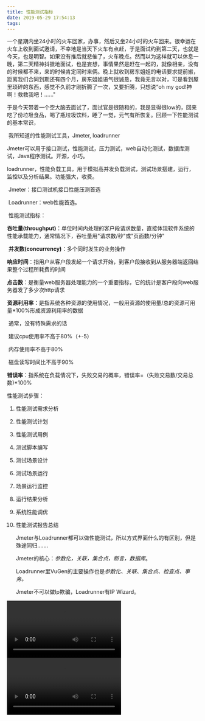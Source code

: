 ```yaml
---
title: 性能测试指标
date: 2019-05-29 17:54:13
tags:	
---
```


​        一个星期内坐24小时的火车回家，办事，然后又坐24小时的火车回来。很幸运在火车上收到面试邀请，不幸地是当天下火车有点赶，于是面试约到第二天，也就是今天，也是明智。如果没有推后就悲催了，火车晚点。然而以为这样就可以休息一晚，第二天精神抖擞地面试，也是妄想，事情果然是赶在一起的，就像相亲，没有的时候都不来，来的时候肯定同时来俩。晚上就收到房东姐姐的电话要求提前搬，距离我们合同到期还有四个月，房东姐姐语气很诚恳，我竟无言以对，可是看到屋里琐碎的东西，感觉不久前才刚折腾了一次，又要折腾，只想说“oh my god!神啊！救救我吧！......"

​      于是今天带着一个空大脑去面试了，面试官是很随和的，我是显得很low的，回来吃了份垃圾食品，喝了瓶垃圾饮料，睡了一觉，元气有所恢复。回顾一下性能测试的基本常识，

​       我所知道的性能测试工具，Jmeter, loadrunner

​        Jmeter可以用于接口测试，性能测试，压力测试，web自动化测试，数据库测试，Java程序测试。开源，小巧。

​        loadrunner，性能负载工具，用于模拟高并发负载测试，测试场景搭建，运行，监控以及分析结果。功能强大，收费。

​        Jmeter：接口测试机接口性能压测首选

​        Loadrunner：web性能首选。

​         性能测试指标：

​          **吞吐量(throughput)**：单位时间内处理的客户段请求数量，直接体现软件系统的性能承载能力，通常情况下，吞吐量用"请求数/秒"或"页面数/分钟"

​         **并发数(concurrency)**：多个同时发生的业务操作

​         **响应时间**：指用户从客户段发起一个请求开始，到客户段接收到从服务器端返回结果整个过程所耗费的时间

​         **点击数**：是衡量web服务器处理能力的一个重要指标，它的统计是客户段向web服务器发了多少次http请求

​         **资源利用率**：是指系统各种资源的使用情况，一般用资源的使用量/总的资源可用量*100%形成资源利用率的数据

​          通常，没有特殊需求的话

​           建议cpu使用率不高于80%（+-5）

​           内存使用率不高于80%

​           磁盘读写时间比不高于90%

**错误率**：指系统在负载情况下，失败交易的概率，错误率=（失败交易数/交易总数)*100%

性能测试步骤：

1. 性能测试需求分析

2. 性能测试计划

3. 性能测试用例

4. 测试脚本编写

5. 测试场景设计

6. 测试场景运行

7. 场景运行监控

8. 运行结果分析

9. 系统性能调优

10. 性能测试报告总结

    Jmeter与Loadrunner都可以做性能测试，所以方式界面什么的有区别，但是殊途同归.......

    Jmeter的核心：*参数化，关联，集合点，断言，数据库*。

    Loadrunner里VuGen的主要操作也是*参数化、关联、集合点、检查点、事务。*

    Jmeter不可以做Ip欺骗，Loadrunner有IP  Wizard。

<video src="fly.mp4" controls="controls">
</video>

<video src="baby.mp4" controls="controls">
</video>